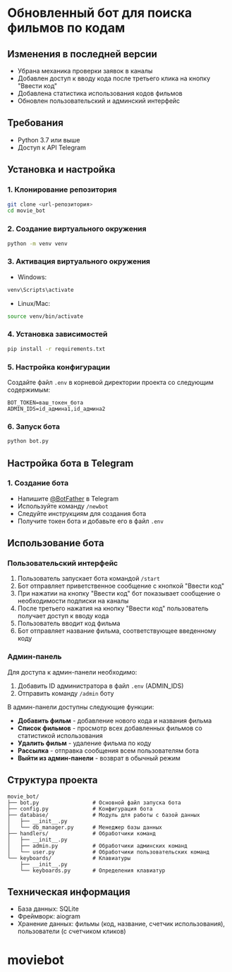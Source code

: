 # Обновленный бот для поиска фильмов по кодам

## Изменения в последней версии
- Убрана механика проверки заявок в каналы
- Добавлен доступ к вводу кода после третьего клика на кнопку "Ввести код"
- Добавлена статистика использования кодов фильмов
- Обновлен пользовательский и админский интерфейс

## Требования
- Python 3.7 или выше
- Доступ к API Telegram

## Установка и настройка

### 1. Клонирование репозитория
```bash
git clone <url-репозитория>
cd movie_bot
```

### 2. Создание виртуального окружения
```bash
python -m venv venv
```

### 3. Активация виртуального окружения
- Windows:
```bash
venv\Scripts\activate
```
- Linux/Mac:
```bash
source venv/bin/activate
```

### 4. Установка зависимостей
```bash
pip install -r requirements.txt
```

### 5. Настройка конфигурации
Создайте файл `.env` в корневой директории проекта со следующим содержимым:
```
BOT_TOKEN=ваш_токен_бота
ADMIN_IDS=id_админа1,id_админа2
```

### 6. Запуск бота
```bash
python bot.py
```

## Настройка бота в Telegram

### 1. Создание бота
- Напишите [@BotFather](https://t.me/BotFather) в Telegram
- Используйте команду `/newbot`
- Следуйте инструкциям для создания бота
- Получите токен бота и добавьте его в файл `.env`

## Использование бота

### Пользовательский интерфейс
1. Пользователь запускает бота командой `/start`
2. Бот отправляет приветственное сообщение с кнопкой "Ввести код"
3. При нажатии на кнопку "Ввести код" бот показывает сообщение о необходимости подписки на каналы
4. После третьего нажатия на кнопку "Ввести код" пользователь получает доступ к вводу кода
5. Пользователь вводит код фильма
6. Бот отправляет название фильма, соответствующее введенному коду

### Админ-панель
Для доступа к админ-панели необходимо:
1. Добавить ID администратора в файл `.env` (ADMIN_IDS)
2. Отправить команду `/admin` боту

В админ-панели доступны следующие функции:
- **Добавить фильм** - добавление нового кода и названия фильма
- **Список фильмов** - просмотр всех добавленных фильмов со статистикой использования
- **Удалить фильм** - удаление фильма по коду
- **Рассылка** - отправка сообщения всем пользователям бота
- **Выйти из админ-панели** - возврат в обычный режим

## Структура проекта
```
movie_bot/
├── bot.py                 # Основной файл запуска бота
├── config.py              # Конфигурация бота
├── database/              # Модуль для работы с базой данных
│   ├── __init__.py
│   └── db_manager.py      # Менеджер базы данных
├── handlers/              # Обработчики команд
│   ├── __init__.py
│   ├── admin.py           # Обработчики админских команд
│   └── user.py            # Обработчики пользовательских команд
└── keyboards/             # Клавиатуры
    ├── __init__.py
    └── keyboards.py       # Определения клавиатур
```

## Техническая информация
- База данных: SQLite
- Фреймворк: aiogram
- Хранение данных: фильмы (код, название, счетчик использования), пользователи (с счетчиком кликов)
# moviebot
